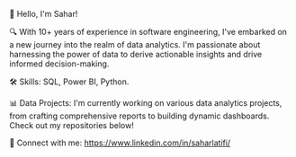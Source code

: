 👋 Hello, I'm Sahar!

🔍 With 10+ years of experience in software engineering, I've embarked on a new journey into the realm of data analytics. I'm passionate about harnessing the power of data to derive actionable insights and drive informed decision-making.

🛠️ Skills: SQL, Power BI, Python.

📊 Data Projects: I'm currently working on various data analytics projects, from crafting comprehensive reports to building dynamic dashboards. Check out my repositories below!

🔗 Connect with me: https://www.linkedin.com/in/saharlatifi/
